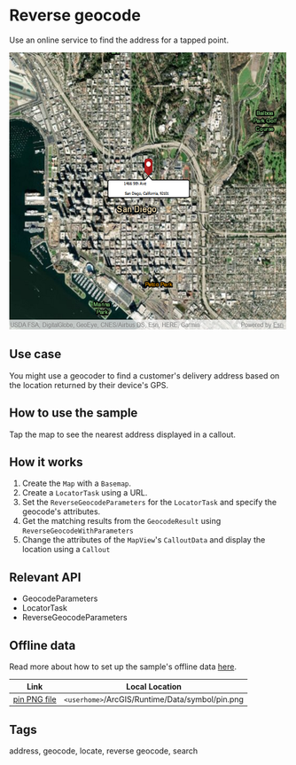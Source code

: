 # Reverse geocode

Use an online service to find the address for a tapped point.

![](screenshot.png)

## Use case

You might use a geocoder to find a customer's delivery address based on the location returned by their device's GPS.

## How to use the sample

Tap the map to see the nearest address displayed in a callout.

## How it works

1. Create the `Map` with a `Basemap`.
2. Create a `LocatorTask` using a URL.
3. Set the `ReverseGeocodeParameters` for the `LocatorTask` and specify the geocode's attributes.
4. Get the matching results from the `GeocodeResult` using `ReverseGeocodeWithParameters`
5. Change the attributes of the `MapView`'s `CalloutData` and display the location using a `Callout`

## Relevant API

* GeocodeParameters
* LocatorTask
* ReverseGeocodeParameters

## Offline data

Read more about how to set up the sample's offline data [here](http://links.esri.com/ArcGISRuntimeQtSamples#use-offline-data-in-the-samples).

Link | Local Location
---------|-------|
[pin PNG file](https://github.com/Esri/arcgis-runtime-samples-java/blob/master/search/reverse-geocode-online/src/main/resources/pin.png)| `<userhome>`/ArcGIS/Runtime/Data/symbol/pin.png |

## Tags

address, geocode, locate, reverse geocode, search

